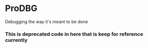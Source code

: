 ProDBG
======

Debugging the way it's meant to be done

### This is deprecated code in here that is keep for reference currently

